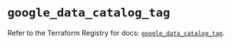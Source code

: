 # `google_data_catalog_tag`

Refer to the Terraform Registry for docs: [`google_data_catalog_tag`](https://registry.terraform.io/providers/hashicorp/google-beta/5.38.0/docs/resources/google_data_catalog_tag).
